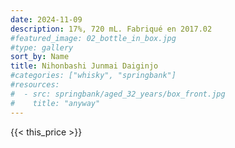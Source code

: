 ```yaml
---
date: 2024-11-09
description: 17%, 720 mL. Fabriqué en 2017.02
#featured_image: 02_bottle_in_box.jpg
#type: gallery
sort_by: Name
title: Nihonbashi Junmai Daiginjo
#categories: ["whisky", "springbank"]
#resources:
#  - src: springbank/aged_32_years/box_front.jpg
#    title: "anyway"
---
```

{{< this_price >}}
